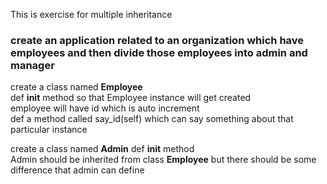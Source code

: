 This is exercise for multiple inheritance <br>

### create an application related to an organization which have employees and then divide those employees into admin and manager

create a class named **Employee** <br>
def __init__ method so that Employee instance will get created <br>
employee will have id which is auto increment <br>
def a method called say_id(self) which can say something about that particular instance <br>




create a class named **Admin**
def __init__ method <br>
Admin should be inherited from class **Employee** but there should be some difference that admin can define <br>


